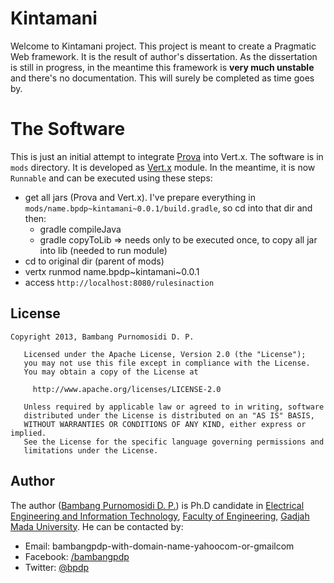 Kintamani
=========

Welcome to Kintamani project. This project is meant to create a Pragmatic Web framework. It is the result of author's dissertation. As the dissertation is still in progress, in the meantime this framework is **very much unstable** and there's no documentation. This will surely be completed as time goes by.

The Software
============

This is just an initial attempt to integrate [Prova](http://prova.ws) into Vert.x. The software is in ``mods`` directory. It is developed as [Vert.x](http://vertx.io) module. In the meantime, it is now ``Runnable`` and can be executed using these steps:

* get all jars (Prova and Vert.x). I've prepare everything in ``mods/name.bpdp~kintamani~0.0.1/build.gradle``, so cd into that dir and then: 
	* gradle compileJava
	* gradle copyToLib => needs only to be executed once, to copy all jar into lib (needed to run module)
* cd to original dir (parent of mods)
* vertx runmod name.bpdp~kintamani~0.0.1
* access ``http://localhost:8080/rulesinaction``	

License
-------
~~~
Copyright 2013, Bambang Purnomosidi D. P.

   Licensed under the Apache License, Version 2.0 (the "License");
   you may not use this file except in compliance with the License.
   You may obtain a copy of the License at

     http://www.apache.org/licenses/LICENSE-2.0

   Unless required by applicable law or agreed to in writing, software
   distributed under the License is distributed on an "AS IS" BASIS,
   WITHOUT WARRANTIES OR CONDITIONS OF ANY KIND, either express or implied.
   See the License for the specific language governing permissions and
   limitations under the License.
~~~

Author
------
The author ([Bambang Purnomosidi D. P.](http://bpdp.name)) is Ph.D candidate in [Electrical Engineering and Information Technology](http://pasca.te.ugm.ac.id), [Faculty of Engineering](http://www.fakultas-teknik.ugm.ac.id), [Gadjah Mada University](http://www.ugm.ac.id). He can be contacted by:
* Email: bambangpdp-with-domain-name-yahoocom-or-gmailcom
* Facebook: [/bambangpdp](http://www.facebook.com/bambangpdp)
* Twitter: [@bpdp](http://twitter.com/bpdp)
